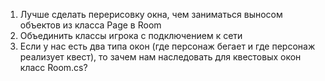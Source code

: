 1. Лучше сделать перерисовку окна, чем заниматься выносом объектов из класса Page в Room
2. Объединить классы игрока с подключением к сети
3. Если у нас есть два типа окон (где персонаж бегает и где персонаж реализует квест), то зачем нам наследовать для квестовых окон класс Room.cs?
